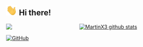 <h2><img src="https://raw.githubusercontent.com/ABSphreak/ABSphreak/master/gifs/Hi.gif" width="30px"> Hi there!</h2>

<img align='left' src='https://user-images.githubusercontent.com/5713670/87202985-820dcb80-c2b6-11ea-9f56-7ec461c497c3.gif' width='200"'>

[![MartinX3 github stats](https://github-readme-stats.vercel.app/api?username=MartinX3)](https://github.com/MartinX3)

[![GitHub](https://img.shields.io/badge/dynamic/json?logo=github&label=GitHub+Followers&labelColor=282c34&color=181717&query=%24.data.totalSubs&url=https%3A%2F%2Fapi.spencerwoo.com%2Fsubstats%2F%3Fsource%3Dgithub%26queryKey%3DMartinX3&longCache=true)](https://github.com/MartinX3)
